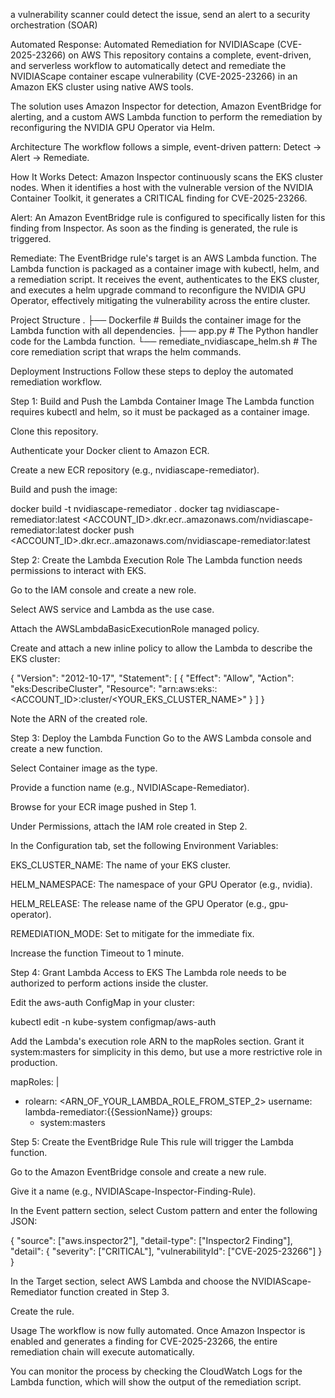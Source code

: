 
a vulnerability scanner could detect the issue, send an alert to a security orchestration (SOAR) 


Automated Response: 
Automated Remediation for NVIDIAScape (CVE-2025-23266) on AWS
This repository contains a complete, event-driven, and serverless workflow to automatically detect and remediate the NVIDIAScape container escape vulnerability (CVE-2025-23266) in an Amazon EKS cluster using native AWS tools.

The solution uses Amazon Inspector for detection, Amazon EventBridge for alerting, and a custom AWS Lambda function to perform the remediation by reconfiguring the NVIDIA GPU Operator via Helm.

Architecture
The workflow follows a simple, event-driven pattern: Detect -> Alert -> Remediate.

How It Works
Detect: Amazon Inspector continuously scans the EKS cluster nodes. When it identifies a host with the vulnerable version of the NVIDIA Container Toolkit, it generates a CRITICAL finding for CVE-2025-23266.

Alert: An Amazon EventBridge rule is configured to specifically listen for this finding from Inspector. As soon as the finding is generated, the rule is triggered.

Remediate: The EventBridge rule's target is an AWS Lambda function. The Lambda function is packaged as a container image with kubectl, helm, and a remediation script. It receives the event, authenticates to the EKS cluster, and executes a helm upgrade command to reconfigure the NVIDIA GPU Operator, effectively mitigating the vulnerability across the entire cluster.

Project Structure
.
├── Dockerfile                  # Builds the container image for the Lambda function with all dependencies.
├── app.py                      # The Python handler code for the Lambda function.
└── remediate_nvidiascape_helm.sh # The core remediation script that wraps the helm commands.

Deployment Instructions
Follow these steps to deploy the automated remediation workflow.

Step 1: Build and Push the Lambda Container Image
The Lambda function requires kubectl and helm, so it must be packaged as a container image.

Clone this repository.

Authenticate your Docker client to Amazon ECR.

Create a new ECR repository (e.g., nvidiascape-remediator).

Build and push the image:

docker build -t nvidiascape-remediator .
docker tag nvidiascape-remediator:latest <ACCOUNT_ID>.dkr.ecr.<REGION>.amazonaws.com/nvidiascape-remediator:latest
docker push <ACCOUNT_ID>.dkr.ecr.<REGION>.amazonaws.com/nvidiascape-remediator:latest

Step 2: Create the Lambda Execution Role
The Lambda function needs permissions to interact with EKS.

Go to the IAM console and create a new role.

Select AWS service and Lambda as the use case.

Attach the AWSLambdaBasicExecutionRole managed policy.

Create and attach a new inline policy to allow the Lambda to describe the EKS cluster:

{
    "Version": "2012-10-17",
    "Statement": [
        {
            "Effect": "Allow",
            "Action": "eks:DescribeCluster",
            "Resource": "arn:aws:eks:<REGION>:<ACCOUNT_ID>:cluster/<YOUR_EKS_CLUSTER_NAME>"
        }
    ]
}

Note the ARN of the created role.

Step 3: Deploy the Lambda Function
Go to the AWS Lambda console and create a new function.

Select Container image as the type.

Provide a function name (e.g., NVIDIAScape-Remediator).

Browse for your ECR image pushed in Step 1.

Under Permissions, attach the IAM role created in Step 2.

In the Configuration tab, set the following Environment Variables:

EKS_CLUSTER_NAME: The name of your EKS cluster.

HELM_NAMESPACE: The namespace of your GPU Operator (e.g., nvidia).

HELM_RELEASE: The release name of the GPU Operator (e.g., gpu-operator).

REMEDIATION_MODE: Set to mitigate for the immediate fix.

Increase the function Timeout to 1 minute.

Step 4: Grant Lambda Access to EKS
The Lambda role needs to be authorized to perform actions inside the cluster.

Edit the aws-auth ConfigMap in your cluster:

kubectl edit -n kube-system configmap/aws-auth

Add the Lambda's execution role ARN to the mapRoles section. Grant it system:masters for simplicity in this demo, but use a more restrictive role in production.

mapRoles: |
  - rolearn: <ARN_OF_YOUR_LAMBDA_ROLE_FROM_STEP_2>
    username: lambda-remediator:{{SessionName}}
    groups:
      - system:masters

Step 5: Create the EventBridge Rule
This rule will trigger the Lambda function.

Go to the Amazon EventBridge console and create a new rule.

Give it a name (e.g., NVIDIAScape-Inspector-Finding-Rule).

In the Event pattern section, select Custom pattern and enter the following JSON:

{
  "source": ["aws.inspector2"],
  "detail-type": ["Inspector2 Finding"],
  "detail": {
    "severity": ["CRITICAL"],
    "vulnerabilityId": ["CVE-2025-23266"]
  }
}

In the Target section, select AWS Lambda and choose the NVIDIAScape-Remediator function created in Step 3.

Create the rule.

Usage
The workflow is now fully automated. Once Amazon Inspector is enabled and generates a finding for CVE-2025-23266, the entire remediation chain will execute automatically.

You can monitor the process by checking the CloudWatch Logs for the Lambda function, which will show the output of the remediation script.